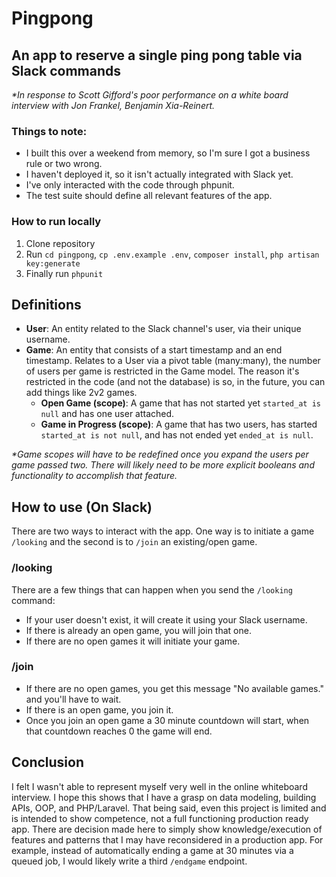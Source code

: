 # Pingpong
## An app to reserve a single ping pong table via Slack commands
_*In response to Scott Gifford's poor performance on a white board interview with Jon Frankel, Benjamin Xia-Reinert._

### Things to note:
* I built this over a weekend from memory, so I'm sure I got a business rule or two wrong. 
* I haven't deployed it, so it isn't actually integrated with Slack yet.
* I've only interacted with the code through phpunit.
* The test suite should define all relevant features of the app.

### How to run locally
1. Clone repository
2. Run `cd pingpong`, `cp .env.example .env`, `composer install`, `php artisan key:generate`
3. Finally run `phpunit`

## Definitions
* **User**: An entity related to the Slack channel's user, via their unique username.
* **Game**: An entity that consists of a start timestamp and an end timestamp. 
Relates to a User via a pivot table (many:many), the number of users per game is restricted in the Game model. 
The reason it's restricted in the code (and not the database) is so, in the future, you can add things like 2v2 games.
    * **Open Game (scope)**: A game that has not started yet `started_at is null` and has one user attached.
    * **Game in Progress (scope)**: A game that has two users, has started `started_at is not null`, and has not ended yet `ended_at is null`.

_*Game scopes will have to be redefined once you expand the users per game passed two. 
There will likely need to be more explicit booleans and functionality to accomplish that feature._

## How to use (On Slack)
There are two ways to interact with the app. One way is to initiate a game `/looking` and the second is to `/join` an existing/open game.

### /looking
There are a few things that can happen when you send the `/looking` command:
* If your user doesn't exist, it will create it using your Slack username.
* If there is already an open game, you will join that one.
* If there are no open games it will initiate your game.

### /join
* If there are no open games, you get this message "No available games." and you'll have to wait.
* If there is an open game, you join it.
* Once you join an open game a 30 minute countdown will start, when that countdown reaches 0 the game will end.

## Conclusion
I felt I wasn't able to represent myself very well in the online whiteboard interview.
I hope this shows that I have a grasp on data modeling, building APIs, OOP, and PHP/Laravel.
That being said, even this project is limited and is intended to show competence, not a full functioning production ready app.
There are decision made here to simply show knowledge/execution of features and patterns that I may have reconsidered in a production app.
For example, instead of automatically ending a game at 30 minutes via a queued job, I would likely write a third `/endgame` endpoint.
